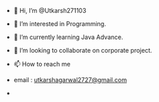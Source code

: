- 👋 Hi, I’m @Utkarsh271103
- 👀 I’m interested in Programming.
- 🌱 I’m currently learning Java Advance.
- 💞️ I’m looking to collaborate on corporate project.
- 📫 How to reach me
- email : utkarshagarwal2727@gmail.com
  
- 

<!---
Utkarsh271103/Utkarsh271103 is a ✨ special ✨ repository because its `README.md` (this file) appears on your GitHub profile.
You can click the Preview link to take a look at your changes.
--->
